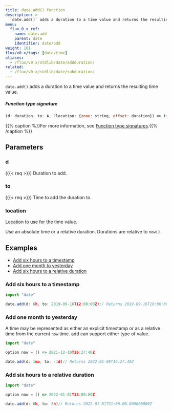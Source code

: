 ```yaml
---
title: date.add() function
description: >
  `date.add()` adds a duration to a time value and returns the resulting time value.
menu:
  flux_0_x_ref:
    name: date.add
    parent: date
    identifier: date/add
weight: 101
flux/v0.x/tags: [date/time]
aliases:
  - /flux/v0.x/stdlib/date/addduration/
related:
  - /flux/v0.x/stdlib/date/subduration/
---
```


<!------------------------------------------------------------------------------

IMPORTANT: This page was generated from comments in the Flux source code. Any
edits made directly to this page will be overwritten the next time the
documentation is generated. 

To make updates to this documentation, update the function comments above the
function definition in the Flux source code:

https://github.com/influxdata/flux/blob/master/stdlib/date/date.flux#L599-L599

Contributing to Flux: https://github.com/influxdata/flux#contributing
Fluxdoc syntax: https://github.com/influxdata/flux/blob/master/docs/fluxdoc.md

------------------------------------------------------------------------------->

`date.add()` adds a duration to a time value and returns the resulting time value.



##### Function type signature

```js
(d: duration, to: A, ?location: {zone: string, offset: duration}) => time where A: Timeable
```

{{% caption %}}For more information, see [Function type signatures](/flux/v0.x/function-type-signatures/).{{% /caption %}}

## Parameters

### d
({{< req >}})
Duration to add.



### to
({{< req >}})
Time to add the duration to.



### location

Location to use for the time value.

Use an absolute time or a relative duration.
Durations are relative to `now()`.


## Examples

- [Add six hours to a timestamp](#add-six-hours-to-a-timestamp)
- [Add one month to yesterday](#add-one-month-to-yesterday)
- [Add six hours to a relative duration](#add-six-hours-to-a-relative-duration)

### Add six hours to a timestamp

```js
import "date"

date.add(d: 6h, to: 2019-09-16T12:00:00Z)// Returns 2019-09-16T18:00:00.000000000Z


```


### Add one month to yesterday

A time may be represented as either an explicit timestamp
or as a relative time from the current `now` time. add can
support either type of value.

```js
import "date"

option now = () => 2021-12-10T16:27:40Z

date.add(d: 1mo, to: -1d)// Returns 2022-01-09T16:27:40Z


```


### Add six hours to a relative duration

```js
import "date"

option now = () => 2022-01-01T12:00:00Z

date.add(d: 6h, to: 3h)// Returns 2022-01-01T21:00:00.000000000Z


```

